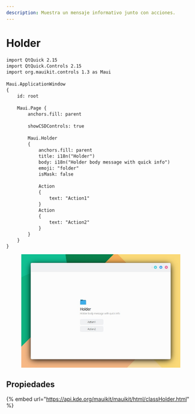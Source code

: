 ```yaml
---
description: Muestra un mensaje informativo junto con acciones.
---
```


# Holder

```
import QtQuick 2.15
import QtQuick.Controls 2.15
import org.mauikit.controls 1.3 as Maui

Maui.ApplicationWindow
{
    id: root

    Maui.Page {
        anchors.fill: parent

        showCSDControls: true

        Maui.Holder
        {
            anchors.fill: parent
            title: i18n("Holder")
            body: i18n("Holder body message with quick info")
            emoji: "folder"
            isMask: false

            Action
            {
                text: "Action1"
            }
            Action
            {
                text: "Action2"
            }
        }
    }
}

```

<figure><img src="../../.gitbook/assets/Controls-Holder.jpg" alt=""><figcaption></figcaption></figure>

## Propiedades

{% embed url="https://api.kde.org/mauikit/mauikit/html/classHolder.html" %}
